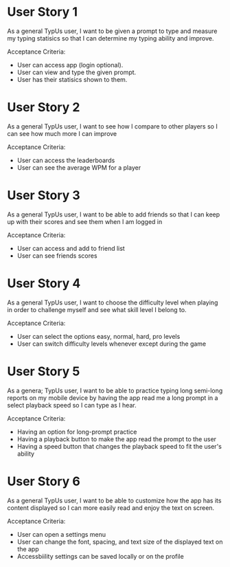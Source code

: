 # User Story 1
As a general TypUs user, I want to be given a prompt to type and measure my typing statisics so that I can determine my typing ability and improve.

Acceptance Criteria:

- User can access app (login optional).
- User can view and type the given prompt.
- User has their statisics shown to them.
  
# User Story 2
As a general TypUs user, I want to see how I compare to other players so I can see how much more I can improve

Acceptance Criteria:

- User can access the leaderboards
- User can see the average WPM for a player

# User Story 3
As a general TypUs user, I want to be able to add friends so that I can keep up with their scores and see them when I am logged in

Acceptance Criteria:

- User can access and add to friend list
- User can see friends scores

# User Story 4
As a general TypUs user, I want to choose the difficulty level when playing in order to challenge myself and see what skill level I belong to.

Acceptance Criteria:

- User can select the options easy, normal, hard, pro levels
- User can switch difficulty levels whenever except during the game

# User Story 5
As a genera; TypUs user, I want to be able to practice typing long semi-long reports on my mobile device by having the app read me a long prompt in a select playback speed so I can type as I hear.

Acceptance Criteria:
- Having an option for long-prompt practice
- Having a playback button to make the app read the prompt to the user
- Having a speed button that changes the playback speed to fit the user's ability

# User Story 6
As a general TypUs user, I want to be able to customize how the app has its content displayed so I can more easily read and enjoy the text on screen.

Acceptance Criteria:

- User can open a settings menu
- User can change the font, spacing, and text size of the displayed text on the app
- Accessbiility settings can be saved locally or on the profile
